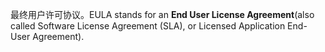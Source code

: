 最终用户许可协议。EULA stands for an **End User License Agreement**(also called Software License Agreement (SLA), or Licensed Application End-User Agreement).